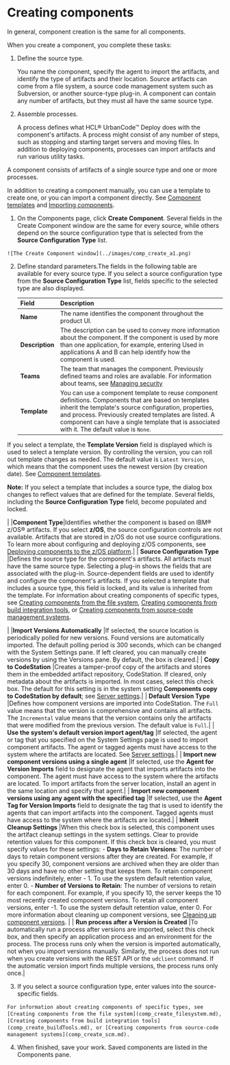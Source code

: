 # Creating components

In general, component creation is the same for all components.

When you create a component, you complete these tasks:

1.  Define the source type.

    You name the component, specify the agent to import the artifacts, and identify the type of artifacts and their location. Source artifacts can come from a file system, a source code management system such as Subversion, or another source-type plug-in. A component can contain any number of artifacts, but they must all have the same source type.

2.  Assemble processes.

    A process defines what HCL® UrbanCode™ Deploy does with the component's artifacts. A process might consist of any number of steps, such as stopping and starting target servers and moving files. In addition to deploying components, processes can import artifacts and run various utility tasks.


A component consists of artifacts of a single source type and one or more processes.

In addition to creating a component manually, you can use a template to create one, or you can import a component directly. See [Component templates](comp_template.md) and [Importing components](comp_import.md).

1.   On the Components page, click **Create Component**. Several fields in the Create Component window are the same for every source, while others depend on the source configuration type that is selected from the **Source Configuration Type** list.

    ![The Create Component window](../images/comp_create_a1.png)

2.  Define standard parameters.The fields in the following table are available for every source type. If you select a source configuration type from the **Source Configuration Type** list, fields specific to the selected type are also displayed.

    |Field|Description|
    |-----|-----------|
    | **Name** |The name identifies the component throughout the product UI.|
    | **Description** |The description can be used to convey more information about the component. If the component is used by more than one application, for example, entering Used in applications A and B can help identify how the component is used.|
    | **Teams** |The team that manages the component. Previously defined teams and roles are available. For information about teams, see [Managing security](../../com.udeploy.admin.doc/topics/security_ch.md)|
    | **Template** | You can use a component template to reuse component definitions. Components that are based on templates inherit the template's source configuration, properties, and process. Previously created templates are listed. A component can have a single template that is associated with it. The default value is `None`.

 If you select a template, the **Template Version** field is displayed which is used to select a template version. By controlling the version, you can roll out template changes as needed. The default value is `Latest Version`, which means that the component uses the newest version \(by creation date\). See [Component templates](comp_template.md).

 **Note:** If you select a template that includes a source type, the dialog box changes to reflect values that are defined for the template. Several fields, including the **Source Configuration Type** field, become populated and locked.

 |
    |**Component Type**|Identifies whether the component is based on IBM® z/OS® artifacts. If you select **z/OS**, the source configuration controls are not available. Artifacts that are stored in z/OS do not use source configurations. To learn more about configuring and deploying z/OS components, see [Deploying components to the z/OS platform](deploying_zos.md).|
    | **Source Configuration Type** |Defines the source type for the component's artifacts. All artifacts must have the same source type. Selecting a plug-in shows the fields that are associated with the plug-in. Source-dependent fields are used to identify and configure the component's artifacts. If you selected a template that includes a source type, this field is locked, and its value is inherited from the template. For information about creating components of specific types, see [Creating components from the file system](comp_create_filesystem.md), [Creating components from build integration tools](comp_create_buildTools.md), or [Creating components from source-code management systems](comp_create_scm.md).

|
    |**Import Versions Automatically** |If selected, the source location is periodically polled for new versions. Found versions are automatically imported. The default polling period is 300 seconds, which can be changed with the System Settings pane. If left cleared, you can manually create versions by using the Versions pane. By default, the box is cleared.|
    | **Copy to CodeStation** |Creates a tamper-proof copy of the artifacts and stores them in the embedded artifact repository, CodeStation. If cleared, only metadata about the artifacts is imported. In most cases, select this check box. The default for this setting is in the system setting **Components copy to CodeStation by default**; see [Server settings](../../com.udeploy.admin.doc/topics/settings_system.md).|
    | **Default Version Type** |Defines how component versions are imported into CodeStation. The `Full` value means that the version is comprehensive and contains all artifacts. The `Incremental` value means that the version contains only the artifacts that were modified from the previous version. The default value is `Full`.|
    | **Use the system's default version import agent/tag** |If selected, the agent or tag that you specified on the System Settings page is used to import component artifacts. The agent or tagged agents must have access to the system where the artifacts are located. See [Server settings](../../com.udeploy.admin.doc/topics/settings_system.md).|
    | **Import new component versions using a single agent** |If selected, use the **Agent for Version Imports** field to designate the agent that imports artifacts into the component. The agent must have access to the system where the artifacts are located. To import artifacts from the server location, install an agent in the same location and specify that agent.|
    | **Import new component versions using any agent with the specified tag** |If selected, use the **Agent Tag for Version Imports** field to designate the tag that is used to identify the agents that can import artifacts into the component. Tagged agents must have access to the system where the artifacts are located.|
    | **Inherit Cleanup Settings** |When this check box is selected, this component uses the artifact cleanup settings in the system settings. Clear to provide retention values for this component. If this check box is cleared, you must specify values for these settings:    -   **Days to Retain Versions**: The number of days to retain component versions after they are created. For example, if you specify 30, component versions are archived when they are older than 30 days and have no other setting that keeps them. To retain component versions indefinitely, enter - 1. To use the system default retention value, enter 0.
    -   **Number of Versions to Retain**: The number of versions to retain for each component. For example, if you specify 10, the server keeps the 10 most recently created component versions. To retain all component versions, enter -1. To use the system default retention value, enter 0.
For more information about cleaning up component versions, see [Cleaning up component versions](settings_system_preview.md). |
    | **Run process after a Version is Created** |To automatically run a process after versions are imported, select this check box, and then specify an application process and an environment for the process. The process runs only when the version is imported automatically, not when you import versions manually. Similarly, the process does not run when you create versions with the REST API or the `udclient` command. If the automatic version import finds multiple versions, the process runs only once.|

3.   If you select a source configuration type, enter values into the source-specific fields. 

    For information about creating components of specific types, see [Creating components from the file system](comp_create_filesystem.md), [Creating components from build integration tools](comp_create_buildTools.md), or [Creating components from source-code management systems](comp_create_scm.md).

4.   When finished, save your work. Saved components are listed in the Components pane.

